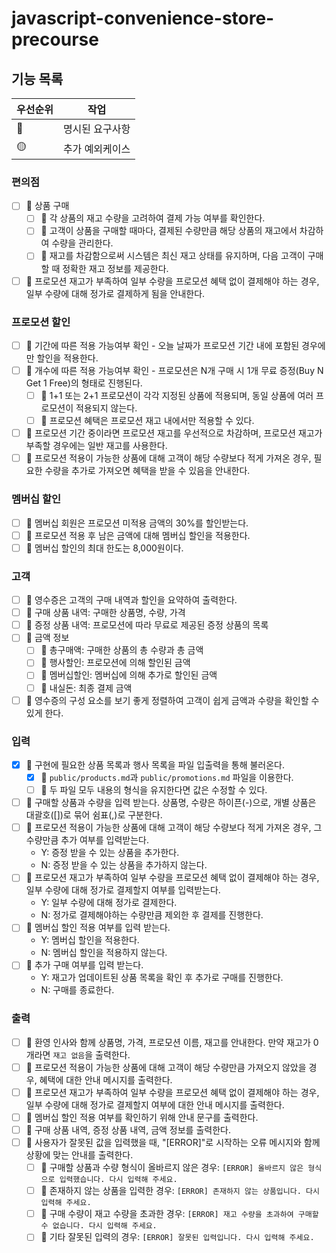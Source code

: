 # javascript-convenience-store-precourse

## 기능 목록

| 우선순위 | 작업            |
| -------- | --------------- |
| 🔴       | 명시된 요구사항 |
| 🟡       | 추가 예외케이스 |

### 편의점
- [ ] 🔴 상품 구매
    - [ ] 🔴 각 상품의 재고 수량을 고려하여 결제 가능 여부를 확인한다.
    - [ ] 🔴 고객이 상품을 구매할 때마다, 결제된 수량만큼 해당 상품의 재고에서 차감하여 수량을 관리한다.
    - [ ] 🔴 재고를 차감함으로써 시스템은 최신 재고 상태를 유지하며, 다음 고객이 구매할 때 정확한 재고 정보를 제공한다.
- [ ] 🔴 프로모션 재고가 부족하여 일부 수량을 프로모션 혜택 없이 결제해야 하는 경우, 일부 수량에 대해 정가로 결제하게 됨을 안내한다.

### 프로모션 할인
- [ ] 🔴 기간에 따른 적용 가능여부 확인 - 오늘 날짜가 프로모션 기간 내에 포함된 경우에만 할인을 적용한다.
- [ ] 🔴 개수에 따른 적용 가능여부 확인 - 프로모션은 N개 구매 시 1개 무료 증정(Buy N Get 1 Free)의 형태로 진행된다.
    - [ ] 🔴 1+1 또는 2+1 프로모션이 각각 지정된 상품에 적용되며, 동일 상품에 여러 프로모션이 적용되지 않는다.
    - [ ] 🔴 프로모션 혜택은 프로모션 재고 내에서만 적용할 수 있다.
- [ ] 🔴 프로모션 기간 중이라면 프로모션 재고를 우선적으로 차감하며, 프로모션 재고가 부족할 경우에는 일반 재고를 사용한다.
- [ ] 🔴 프로모션 적용이 가능한 상품에 대해 고객이 해당 수량보다 적게 가져온 경우, 필요한 수량을 추가로 가져오면 혜택을 받을 수 있음을 안내한다.

### 멤버십 할인
- [ ] 🔴 멤버십 회원은 프로모션 미적용 금액의 30%를 할인받는다.
- [ ] 🔴 프로모션 적용 후 남은 금액에 대해 멤버십 할인을 적용한다.
- [ ] 🔴 멤버십 할인의 최대 한도는 8,000원이다.

### 고객
- [ ] 🔴 영수증은 고객의 구매 내역과 할인을 요약하여 출력한다.
- [ ] 🔴 구매 상품 내역: 구매한 상품명, 수량, 가격
- [ ] 🔴 증정 상품 내역: 프로모션에 따라 무료로 제공된 증정 상품의 목록
- [ ] 🔴 금액 정보
    - [ ] 🔴 총구매액: 구매한 상품의 총 수량과 총 금액
    - [ ] 🔴 행사할인: 프로모션에 의해 할인된 금액
    - [ ] 🔴 멤버십할인: 멤버십에 의해 추가로 할인된 금액
    - [ ] 🔴 내실돈: 최종 결제 금액
- [ ] 🔴 영수증의 구성 요소를 보기 좋게 정렬하여 고객이 쉽게 금액과 수량을 확인할 수 있게 한다.

### 입력
- [x] 🔴 구현에 필요한 상품 목록과 행사 목록을 파일 입출력을 통해 불러온다.
    - [x] 🔴 `public/products.md`과 `public/promotions.md` 파일을 이용한다.
    - [ ] 🔴 두 파일 모두 내용의 형식을 유지한다면 값은 수정할 수 있다.
- [ ] 🔴 구매할 상품과 수량을 입력 받는다. 상품명, 수량은 하이픈(-)으로, 개별 상품은 대괄호([])로 묶어 쉼표(,)로 구분한다.
- [ ] 🔴 프로모션 적용이 가능한 상품에 대해 고객이 해당 수량보다 적게 가져온 경우, 그 수량만큼 추가 여부를 입력받는다.
    - Y: 증정 받을 수 있는 상품을 추가한다.
    - N: 증정 받을 수 있는 상품을 추가하지 않는다.
- [ ] 🔴 프로모션 재고가 부족하여 일부 수량을 프로모션 혜택 없이 결제해야 하는 경우, 일부 수량에 대해 정가로 결제할지 여부를 입력받는다.
    - Y: 일부 수량에 대해 정가로 결제한다.
    - N: 정가로 결제해야하는 수량만큼 제외한 후 결제를 진행한다.
- [ ] 🔴 멤버십 할인 적용 여부를 입력 받는다.
    - Y: 멤버십 할인을 적용한다.
    - N: 멤버십 할인을 적용하지 않는다.
- [ ] 🔴 추가 구매 여부를 입력 받는다.
    - Y: 재고가 업데이트된 상품 목록을 확인 후 추가로 구매를 진행한다.
    - N: 구매를 종료한다.

### 출력
- [ ] 🔴 환영 인사와 함께 상품명, 가격, 프로모션 이름, 재고를 안내한다. 만약 재고가 0개라면 `재고 없음`을 출력한다.
- [ ] 🔴 프로모션 적용이 가능한 상품에 대해 고객이 해당 수량만큼 가져오지 않았을 경우, 혜택에 대한 안내 메시지를 출력한다.
- [ ] 🔴 프로모션 재고가 부족하여 일부 수량을 프로모션 혜택 없이 결제해야 하는 경우, 일부 수량에 대해 정가로 결제할지 여부에 대한 안내 메시지를 출력한다.
- [ ] 🔴 멤버십 할인 적용 여부를 확인하기 위해 안내 문구를 출력한다.
- [ ] 🔴 구매 상품 내역, 증정 상품 내역, 금액 정보를 출력한다.
- [ ] 🔴 사용자가 잘못된 값을 입력했을 때, "[ERROR]"로 시작하는 오류 메시지와 함께 상황에 맞는 안내를 출력한다.
    - [ ] 🔴 구매할 상품과 수량 형식이 올바르지 않은 경우: `[ERROR] 올바르지 않은 형식으로 입력했습니다. 다시 입력해 주세요.`
    - [ ] 🔴 존재하지 않는 상품을 입력한 경우: `[ERROR] 존재하지 않는 상품입니다. 다시 입력해 주세요.`
    - [ ] 🔴 구매 수량이 재고 수량을 초과한 경우: `[ERROR] 재고 수량을 초과하여 구매할 수 없습니다. 다시 입력해 주세요.`
    - [ ] 🔴 기타 잘못된 입력의 경우: `[ERROR] 잘못된 입력입니다. 다시 입력해 주세요.`